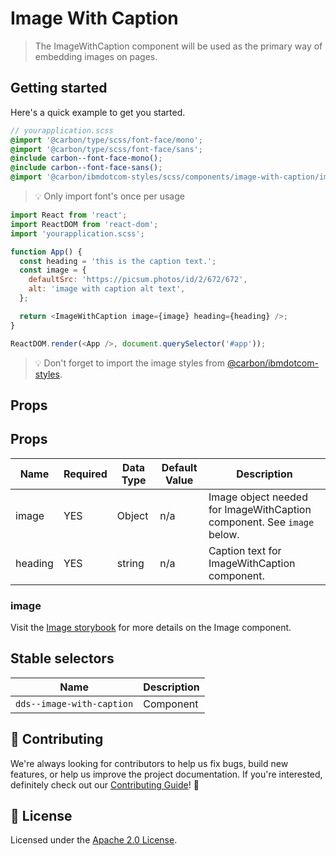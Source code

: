 # Image With Caption

> The ImageWithCaption component will be used as the primary way of embedding
> images on pages.

## Getting started

Here's a quick example to get you started.

```scss
// yourapplication.scss
@import '@carbon/type/scss/font-face/mono';
@import '@carbon/type/scss/font-face/sans';
@include carbon--font-face-mono();
@include carbon--font-face-sans();
@import '@carbon/ibmdotcom-styles/scss/components/image-with-caption/image-with-caption';
```

> 💡 Only import font's once per usage

```javascript
import React from 'react';
import ReactDOM from 'react-dom';
import 'yourapplication.scss';

function App() {
  const heading = 'this is the caption text.';
  const image = {
    defaultSrc: 'https://picsum.photos/id/2/672/672',
    alt: 'image with caption alt text',
  };

  return <ImageWithCaption image={image} heading={heading} />;
}

ReactDOM.render(<App />, document.querySelector('#app'));
```

> 💡 Don't forget to import the image styles from
> [@carbon/ibmdotcom-styles](https://github.com/carbon-design-system/ibm-dotcom-library/blob/master/packages/styles).

## Props

## Props

| Name    | Required | Data Type | Default Value | Description                                                            |
| ------- | -------- | --------- | ------------- | ---------------------------------------------------------------------- |
| image   | YES      | Object    | n/a           | Image object needed for ImageWithCaption component. See `image` below. |
| heading | YES      | string    | n/a           | Caption text for ImageWithCaption component.                           |

### image

Visit the
[Image storybook](https://ibmdotcom-react.mybluemix.net/?path=/story/components-image--default)
for more details on the Image component.

## Stable selectors

| Name                      | Description |
| ------------------------- | ----------- |
| `dds--image-with-caption` | Component   |

## 🙌 Contributing

We're always looking for contributors to help us fix bugs, build new features,
or help us improve the project documentation. If you're interested, definitely
check out our
[Contributing Guide](https://github.com/carbon-design-system/ibm-dotcom-library/blob/master/.github/CONTRIBUTING.md)!
👀

## 📝 License

Licensed under the
[Apache 2.0 License](https://github.com/carbon-design-system/ibm-dotcom-library/blob/master/LICENSE).
